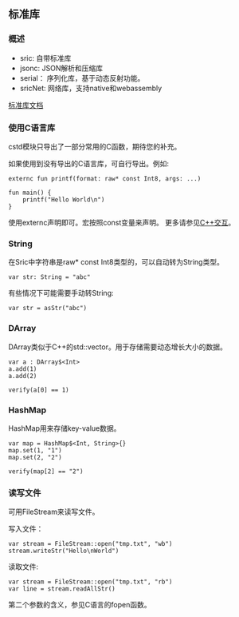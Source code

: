 

## 标准库

### 概述
- sric: 自带标准库
- jsonc: JSON解析和压缩库
- serial： 序列化库，基于动态反射功能。
- sricNet: 网络库，支持native和webassembly

[标准库文档](/apidoc.html)

### 使用C语言库

cstd模块只导出了一部分常用的C函数，期待您的补充。

如果使用到没有导出的C语言库，可自行导出。例如:

```
externc fun printf(format: raw* const Int8, args: ...)

fun main() {
    printf("Hello World\n")
}
```

使用externc声明即可。宏按照const变量来声明。
更多请参见[C++交互](cpp.md)。


### String
在Sric中字符串是raw* const Int8类型的，可以自动转为String类型。
```
var str: String = "abc"
```
有些情况下可能需要手动转String:
```
var str = asStr("abc")
```

### DArray

DArray类似于C++的std::vector。用于存储需要动态增长大小的数据。

```
var a : DArray$<Int>
a.add(1)
a.add(2)

verify(a[0] == 1)
```

### HashMap

HashMap用来存储key-value数据。
```
var map = HashMap$<Int, String>{}
map.set(1, "1")
map.set(2, "2")

verify(map[2] == "2")
```


### 读写文件
可用FileStream来读写文件。

写入文件：
```
var stream = FileStream::open("tmp.txt", "wb")
stream.writeStr("Hello\nWorld")
```

读取文件:
```
var stream = FileStream::open("tmp.txt", "rb")
var line = stream.readAllStr()
```
第二个参数的含义，参见C语言的fopen函数。
